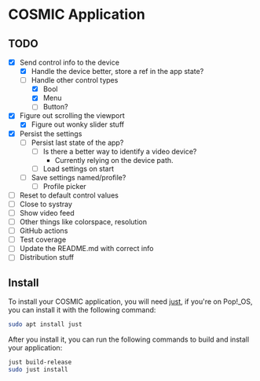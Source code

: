 # COSMIC Application

## TODO
- [x] Send control info to the device
    - [x] Handle the device better, store a ref in the app state?
    - [ ] Handle other control types
        - [x] Bool
        - [x] Menu
        - [ ] Button?
- [x] Figure out scrolling the viewport
    - [x] Figure out wonky slider stuff
- [x] Persist the settings
    - [ ] Persist last state of the app?
        - [ ] Is there a better way to identify a video device?
            - Currently relying on the device path.
        - [ ] Load settings on start
    - [ ] Save settings named/profile?
        - [ ] Profile picker
- [ ] Reset to default control values
- [ ] Close to systray
- [ ] Show video feed
- [ ] Other things like colorspace, resolution
- [ ] GitHub actions
- [ ] Test coverage
- [ ] Update the README.md with correct info
- [ ] Distribution stuff

## Install

To install your COSMIC application, you will need [just](https://github.com/casey/just), if you're on Pop!\_OS, you can install it with the following command:

```sh
sudo apt install just
```

After you install it, you can run the following commands to build and install your application:

```sh
just build-release
sudo just install
```
